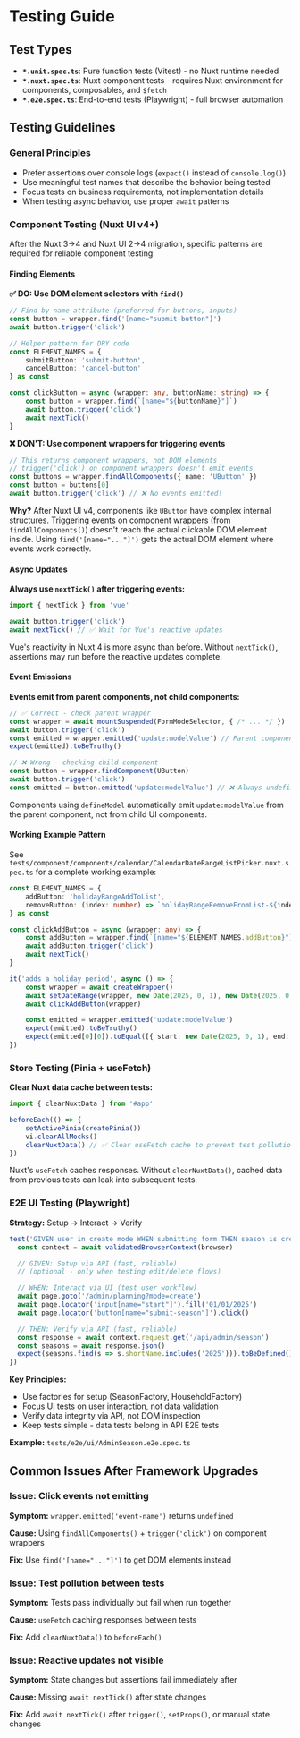 # Testing Guide

## Test Types

- **`*.unit.spec.ts`**: Pure function tests (Vitest) - no Nuxt runtime needed
- **`*.nuxt.spec.ts`**: Nuxt component tests - requires Nuxt environment for components, composables, and `$fetch`
- **`*.e2e.spec.ts`**: End-to-end tests (Playwright) - full browser automation

## Testing Guidelines

### General Principles

- Prefer assertions over console logs (`expect()` instead of `console.log()`)
- Use meaningful test names that describe the behavior being tested
- Focus tests on business requirements, not implementation details
- When testing async behavior, use proper `await` patterns

### Component Testing (Nuxt UI v4+)

After the Nuxt 3→4 and Nuxt UI 2→4 migration, specific patterns are required for reliable component testing:

#### Finding Elements

**✅ DO: Use DOM element selectors with `find()`**
```typescript
// Find by name attribute (preferred for buttons, inputs)
const button = wrapper.find('[name="submit-button"]')
await button.trigger('click')

// Helper pattern for DRY code
const ELEMENT_NAMES = {
    submitButton: 'submit-button',
    cancelButton: 'cancel-button'
} as const

const clickButton = async (wrapper: any, buttonName: string) => {
    const button = wrapper.find(`[name="${buttonName}"]`)
    await button.trigger('click')
    await nextTick()
}
```

**❌ DON'T: Use component wrappers for triggering events**
```typescript
// This returns component wrappers, not DOM elements
// trigger('click') on component wrappers doesn't emit events
const buttons = wrapper.findAllComponents({ name: 'UButton' })
const button = buttons[0]
await button.trigger('click') // ❌ No events emitted!
```

**Why?** After Nuxt UI v4, components like `UButton` have complex internal structures. Triggering events on component wrappers (from `findAllComponents()`) doesn't reach the actual clickable DOM element inside. Using `find('[name="..."]')` gets the actual DOM element where events work correctly.

#### Async Updates

**Always use `nextTick()` after triggering events:**
```typescript
import { nextTick } from 'vue'

await button.trigger('click')
await nextTick() // ✅ Wait for Vue's reactive updates
```

Vue's reactivity in Nuxt 4 is more async than before. Without `nextTick()`, assertions may run before the reactive updates complete.

#### Event Emissions

**Events emit from parent components, not child components:**
```typescript
// ✅ Correct - check parent wrapper
const wrapper = await mountSuspended(FormModeSelector, { /* ... */ })
await button.trigger('click')
const emitted = wrapper.emitted('update:modelValue') // Parent component
expect(emitted).toBeTruthy()

// ❌ Wrong - checking child component
const button = wrapper.findComponent(UButton)
await button.trigger('click')
const emitted = button.emitted('update:modelValue') // ❌ Always undefined
```

Components using `defineModel` automatically emit `update:modelValue` from the parent component, not from child UI components.

#### Working Example Pattern

See `tests/component/components/calendar/CalendarDateRangeListPicker.nuxt.spec.ts` for a complete working example:

```typescript
const ELEMENT_NAMES = {
    addButton: 'holidayRangeAddToList',
    removeButton: (index: number) => `holidayRangeRemoveFromList-${index}`
} as const

const clickAddButton = async (wrapper: any) => {
    const addButton = wrapper.find(`[name="${ELEMENT_NAMES.addButton}"]`)
    await addButton.trigger('click')
    await nextTick()
}

it('adds a holiday period', async () => {
    const wrapper = await createWrapper()
    await setDateRange(wrapper, new Date(2025, 0, 1), new Date(2025, 0, 5))
    await clickAddButton(wrapper)

    const emitted = wrapper.emitted('update:modelValue')
    expect(emitted).toBeTruthy()
    expect(emitted[0][0]).toEqual([{ start: new Date(2025, 0, 1), end: new Date(2025, 0, 5) }])
})
```

### Store Testing (Pinia + useFetch)

**Clear Nuxt data cache between tests:**
```typescript
import { clearNuxtData } from '#app'

beforeEach(() => {
    setActivePinia(createPinia())
    vi.clearAllMocks()
    clearNuxtData() // ✅ Clear useFetch cache to prevent test pollution
})
```

Nuxt's `useFetch` caches responses. Without `clearNuxtData()`, cached data from previous tests can leak into subsequent tests.

### E2E UI Testing (Playwright)

**Strategy:** Setup → Interact → Verify

```typescript
test('GIVEN user in create mode WHEN submitting form THEN season is created', async ({ page, browser }) => {
  const context = await validatedBrowserContext(browser)

  // GIVEN: Setup via API (fast, reliable)
  // (optional - only when testing edit/delete flows)

  // WHEN: Interact via UI (test user workflow)
  await page.goto('/admin/planning?mode=create')
  await page.locator('input[name="start"]').fill('01/01/2025')
  await page.locator('button[name="submit-season"]').click()

  // THEN: Verify via API (fast, reliable)
  const response = await context.request.get('/api/admin/season')
  const seasons = await response.json()
  expect(seasons.find(s => s.shortName.includes('2025'))).toBeDefined()
})
```

**Key Principles:**
- Use factories for setup (SeasonFactory, HouseholdFactory)
- Focus UI tests on user interaction, not data validation
- Verify data integrity via API, not DOM inspection
- Keep tests simple - data tests belong in API E2E tests

**Example:** `tests/e2e/ui/AdminSeason.e2e.spec.ts`

## Common Issues After Framework Upgrades

### Issue: Click events not emitting

**Symptom:** `wrapper.emitted('event-name')` returns `undefined`

**Cause:** Using `findAllComponents()` + `trigger('click')` on component wrappers

**Fix:** Use `find('[name="..."]')` to get DOM elements instead

### Issue: Test pollution between tests

**Symptom:** Tests pass individually but fail when run together

**Cause:** `useFetch` caching responses between tests

**Fix:** Add `clearNuxtData()` to `beforeEach()`

### Issue: Reactive updates not visible

**Symptom:** State changes but assertions fail immediately after

**Cause:** Missing `await nextTick()` after state changes

**Fix:** Add `await nextTick()` after `trigger()`, `setProps()`, or manual state changes